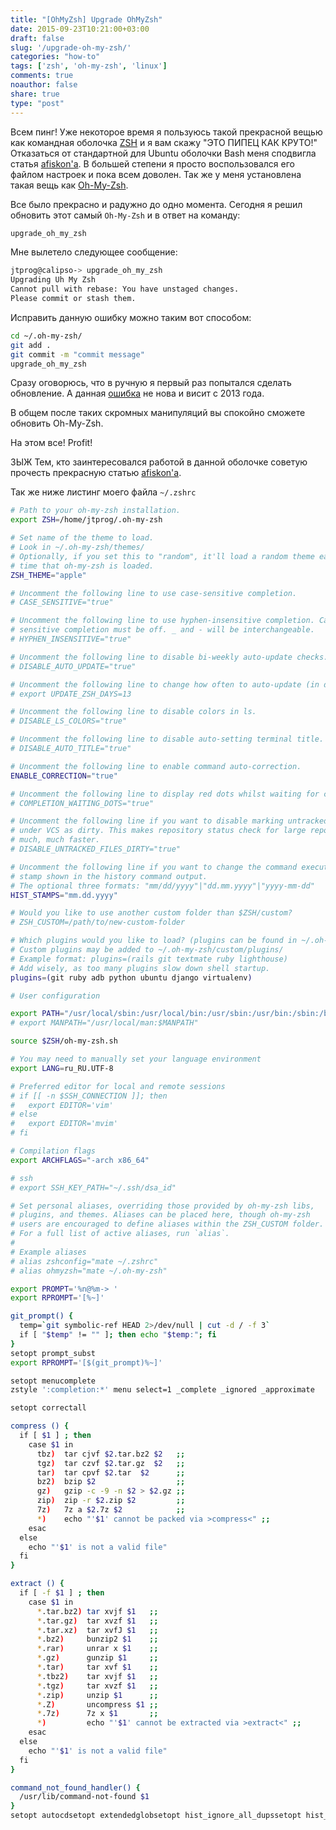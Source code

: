 ```yaml
---
title: "[OhMyZsh] Upgrade OhMyZsh"
date: 2015-09-23T10:21:00+03:00
draft: false
slug: '/upgrade-oh-my-zsh/'
categories: "how-to"
tags: ['zsh', 'oh-my-zsh', 'linux']
comments: true
noauthor: false
share: true
type: "post"
---
```

Всем пинг! Уже некоторое время я пользуюсь такой прекрасной вещью как командная оболочка [ZSH](https://ru.wikipedia.org/wiki/Zsh) и я вам скажу "ЭТО ПИПЕЦ КАК КРУТО!" Отказаться от стандартной для Ubuntu оболочки Bash меня сподвигла статья [afiskon'а](https://eax.me/zsh/). В большей степени я просто воспользовался его файлом настроек и пока всем доволен. Так же у меня установлена такая вещь как [Oh-My-Zsh](https://github.com/robbyrussell/oh-my-zsh).

Все было прекрасно и радужно до одно момента. Сегодня я решил обновить этот самый `Oh-My-Zsh` и в ответ на команду:
```bash
upgrade_oh_my_zsh
```
Мне вылетело следующее сообщение:

```bash
jtprog@calipso-> upgrade_oh_my_zsh
Upgrading Uh My Zsh
Cannot pull with rebase: You have unstaged changes.
Please commit or stash them.
```

Исправить данную ошибку можно таким вот способом:
```bash
cd ~/.oh-my-zsh/
git add .
git commit -m "commit message"
upgrade_oh_my_zsh
```
Сразу оговорюсь, что в ручную я первый раз попытался сделать обновление. А данная [ошибка](https://github.com/robbyrussell/oh-my-zsh/issues/1991) не нова и висит с 2013 года.

В общем после таких скромных манипуляций вы спокойно сможете обновить Oh-My-Zsh.

На этом все! Profit!

ЗЫЖ Тем, кто заинтересовался работой в данной оболочке советую прочесть прекрасную статью [afiskon'а](http://eax.me/zsh/).

Так же ниже листинг моего файла `~/.zshrc`
```bash
# Path to your oh-my-zsh installation.
export ZSH=/home/jtprog/.oh-my-zsh

# Set name of the theme to load.  
# Look in ~/.oh-my-zsh/themes/  
# Optionally, if you set this to "random", it'll load a random theme each  
# time that oh-my-zsh is loaded.  
ZSH_THEME="apple"

# Uncomment the following line to use case-sensitive completion.  
# CASE_SENSITIVE="true"

# Uncomment the following line to use hyphen-insensitive completion. Case  
# sensitive completion must be off. _ and - will be interchangeable.  
# HYPHEN_INSENSITIVE="true"

# Uncomment the following line to disable bi-weekly auto-update checks.  
# DISABLE_AUTO_UPDATE="true"

# Uncomment the following line to change how often to auto-update (in days).  
# export UPDATE_ZSH_DAYS=13

# Uncomment the following line to disable colors in ls.  
# DISABLE_LS_COLORS="true"

# Uncomment the following line to disable auto-setting terminal title.  
# DISABLE_AUTO_TITLE="true"

# Uncomment the following line to enable command auto-correction.  
ENABLE_CORRECTION="true"

# Uncomment the following line to display red dots whilst waiting for completion.  
# COMPLETION_WAITING_DOTS="true"

# Uncomment the following line if you want to disable marking untracked files  
# under VCS as dirty. This makes repository status check for large repositories  
# much, much faster.  
# DISABLE_UNTRACKED_FILES_DIRTY="true"

# Uncomment the following line if you want to change the command execution time  
# stamp shown in the history command output.  
# The optional three formats: "mm/dd/yyyy"|"dd.mm.yyyy"|"yyyy-mm-dd"  
HIST_STAMPS="mm.dd.yyyy"

# Would you like to use another custom folder than $ZSH/custom?  
# ZSH_CUSTOM=/path/to/new-custom-folder

# Which plugins would you like to load? (plugins can be found in ~/.oh-my-zsh/plugins/)  
# Custom plugins may be added to ~/.oh-my-zsh/custom/plugins/  
# Example format: plugins=(rails git textmate ruby lighthouse)  
# Add wisely, as too many plugins slow down shell startup.  
plugins=(git ruby adb python ubuntu django virtualenv)

# User configuration

export PATH="/usr/local/sbin:/usr/local/bin:/usr/sbin:/usr/bin:/sbin:/bin:/usr/games:/usr/local/games"  
# export MANPATH="/usr/local/man:$MANPATH"

source $ZSH/oh-my-zsh.sh

# You may need to manually set your language environment  
export LANG=ru_RU.UTF-8

# Preferred editor for local and remote sessions  
# if [[ -n $SSH_CONNECTION ]]; then  
#   export EDITOR='vim'  
# else  
#   export EDITOR='mvim'  
# fi

# Compilation flags  
export ARCHFLAGS="-arch x86_64"

# ssh  
# export SSH_KEY_PATH="~/.ssh/dsa_id"

# Set personal aliases, overriding those provided by oh-my-zsh libs,  
# plugins, and themes. Aliases can be placed here, though oh-my-zsh  
# users are encouraged to define aliases within the ZSH_CUSTOM folder.  
# For a full list of active aliases, run `alias`.  
#  
# Example aliases  
# alias zshconfig="mate ~/.zshrc"  
# alias ohmyzsh="mate ~/.oh-my-zsh"

export PROMPT='%n@%m-> '  
export RPROMPT='[%~]'

git_prompt() {  
  temp=`git symbolic-ref HEAD 2>/dev/null | cut -d / -f 3`  
  if [ "$temp" != "" ]; then echo "$temp:"; fi  
}  
setopt prompt_subst  
export RPROMPT='[$(git_prompt)%~]'

setopt menucomplete  
zstyle ':completion:*' menu select=1 _complete _ignored _approximate

setopt correctall

compress () {  
  if [ $1 ] ; then  
    case $1 in  
      tbz)  tar cjvf $2.tar.bz2 $2   ;;  
      tgz)  tar czvf $2.tar.gz  $2   ;;  
      tar)  tar cpvf $2.tar  $2      ;;  
      bz2)  bzip $2                  ;;  
      gz)   gzip -c -9 -n $2 > $2.gz ;;  
      zip)  zip -r $2.zip $2         ;;  
      7z)   7z a $2.7z $2            ;;  
      *)    echo "'$1' cannot be packed via >compress<" ;;  
    esac  
  else  
    echo "'$1' is not a valid file"  
  fi  
}

extract () {  
  if [ -f $1 ] ; then  
    case $1 in  
      *.tar.bz2) tar xvjf $1   ;;  
      *.tar.gz)  tar xvzf $1   ;;
      *.tar.xz)  tar xvfJ $1   ;;  
      *.bz2)     bunzip2 $1    ;;  
      *.rar)     unrar x $1    ;;  
      *.gz)      gunzip $1     ;;  
      *.tar)     tar xvf $1    ;;  
      *.tbz2)    tar xvjf $1   ;;  
      *.tgz)     tar xvzf $1   ;;
      *.zip)     unzip $1      ;;  
      *.Z)       uncompress $1 ;;  
      *.7z)      7z x $1       ;;  
      *)         echo "'$1' cannot be extracted via >extract<" ;;
    esac  
  else
    echo "'$1' is not a valid file"
  fi
}

command_not_found_handler() {
  /usr/lib/command-not-found $1
}
setopt autocdsetopt extendedglobsetopt hist_ignore_all_dupssetopt hist_ignore_space
```

